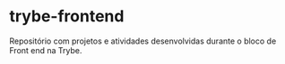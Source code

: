 # trybe-frontend
Repositório com projetos e atividades desenvolvidas durante o bloco de Front end na Trybe.
